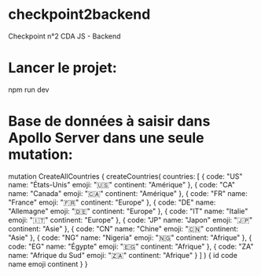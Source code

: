 # checkpoint2backend
Checkpoint n°2 CDA JS - Backend

# Lancer le projet: 

npm run dev

# Base de données à saisir dans Apollo Server dans une seule mutation:

mutation CreateAllCountries {
  createCountries(
        countries: [
        {
            code: "US"
            name: "États-Unis"
            emoji: "🇺🇸"
            continent: "Amérique"
        },
        {
            code: "CA"
            name: "Canada"
            emoji: "🇨🇦"
            continent: "Amérique"
        },
        {
            code: "FR"
            name: "France"
            emoji: "🇫🇷"
            continent: "Europe"
        },
        {
            code: "DE"
            name: "Allemagne"
            emoji: "🇩🇪"
            continent: "Europe"
        },
        {
            code: "IT"
            name: "Italie"
            emoji: "🇮🇹"
            continent: "Europe"
        },
        {
            code: "JP"
            name: "Japon"
            emoji: "🇯🇵"
            continent: "Asie"
        },
        {
            code: "CN"
            name: "Chine"
            emoji: "🇨🇳"
            continent: "Asie"
        },
        {
            code: "NG"
            name: "Nigeria"
            emoji: "🇳🇬"
            continent: "Afrique"
        },
        {
            code: "EG"
            name: "Égypte"
            emoji: "🇪🇬"
            continent: "Afrique"
        },
        {
            code: "ZA"
            name: "Afrique du Sud"
            emoji: "🇿🇦"
            continent: "Afrique"
        }
        ]
    ) {
        id
        code
        name
        emoji
        continent
    }
    }